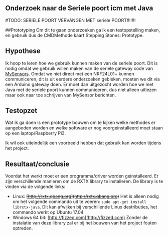 Onderzoek naar de Seriele poort icm met Java
----------------

#TODO: SERIELE POORT VERVANGEN MET seriële POORT!!!!!!!

##Prototyping
Om dit te gaan onderzoeken ga ik een testopstelling maken, en gebruik dus de CMDMethode kaart Stepping Stones: Prototype.

## Hypothese
Ik hoop te leren hoe we gebruik kunnen maken van de seriele poort. Dit is nodig omdat we gebruik willen maken van de seriele gateway code van [MySensors](https://www.mysensors.org/). Omdat we niet direct met een NRF24L01+ kunnen communiceren, dit is uit eerdere onderzoeken gebleken, moeten we dit via een Arduino gateway doen. Er moet dan uitgezocht worden hoe we met Java met de seriele poort kunnen communiceren, dus niet alleen uitlezen maar ook naar toe schrijven van MySensor berichten.

## Testopzet
Wat ik ga doen is een prototype bouwen om te kijken welke methodes er aangeboden worden en welke software er nog voorgeinstalleerd moet staan op een laptop/Raspberry Pi3. 

Ik wil ook uiteindelijk een voorbeeld hebben dat gebruik kan worden tijdens het project.
 
## Resultaat/conclusie
Voordat het werkt moet er een programma/driver worden geinstalleerd. Er zijn verschillende manieren om de RXTX library te installeren.
De library is te vinden via de volgende links:

- Linux: ~~[http://rxtx.qbang.org](http://rxtx.qbang.org)~~ Het is alleen nodig om het volgende commando uit te voeren: `sudo apt-get install librxtx-java`. Dit kan afwijken bij verschillende Linux destributies, het commando werkt op Ubuntu 17.04
- Windows 64 bit: [http://fizzed.com](http://fizzed.com)
Zonder de instalatie van deze library zal er bij het bouwen van het project fouten optreden.
